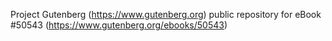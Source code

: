 Project Gutenberg (https://www.gutenberg.org) public repository for
eBook #50543 (https://www.gutenberg.org/ebooks/50543)
